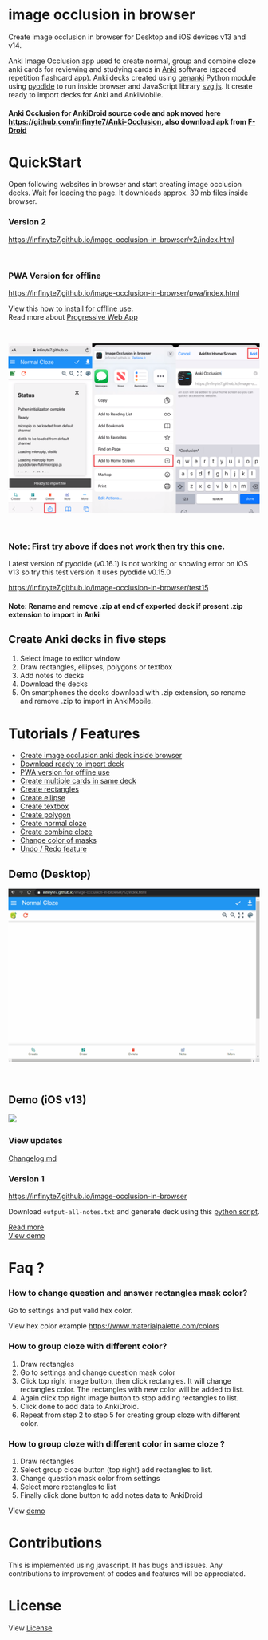 # image occlusion in browser

Create image occlusion in browser for Desktop and iOS devices v13 and v14.

Anki Image Occlusion app used to create normal, group and combine cloze anki cards for reviewing and studying cards in [Anki](https://apps.ankiweb.net) software (spaced repetition flashcard app). Anki decks created using [genanki](https://github.com/kerrickstaley/genanki) Python module using [pyodide](https://github.com/iodide-project/pyodide) to run inside browser and JavaScript library [svg.js](https://svgdotjs.github.io/). It create ready to import decks for Anki and AnkiMobile.

#### Anki Occlusion for AnkiDroid source code and apk moved here https://github.com/infinyte7/Anki-Occlusion, also download apk from [F-Droid](https://f-droid.org/en/packages/io.infinyte7.ankiimageocclusion/)

# QuickStart
Open following websites in browser and start creating image occlusion decks. Wait for loading the page. It downloads approx. 30 mb files inside browser.

### Version 2
https://infinyte7.github.io/image-occlusion-in-browser/v2/index.html

<br>

### PWA Version for offline
https://infinyte7.github.io/image-occlusion-in-browser/pwa/index.html

View this [how to install for offline use](demo/pwa_install_ios.gif).<br>
Read more about [Progressive Web App](https://en.wikipedia.org/wiki/Progressive_web_application)

<br>

![](demo/pwa_install.png)

<br>

### Note: First try above if does not work then try this one.
Latest version of pyodide (v0.16.1) is not working or showing error on iOS v13 so try this test version it uses pyodide v0.15.0

https://infinyte7.github.io/image-occlusion-in-browser/test15

#### Note: Rename and remove .zip at end of exported deck if present .zip extension to import in Anki

## Create Anki decks in five steps
1. Select image to editor window
2. Draw rectangles, ellipses, polygons or textbox
3. Add notes to decks
4. Download the decks
5. On smartphones the decks download with .zip extension, so rename and remove .zip to import in AnkiMobile.

# Tutorials / Features
- [Create image occlusion anki deck inside browser](demo/iOSv13_demo.gif)
- [Download ready to import deck](demo/multiple_cards.gif)
- [PWA version for offline use](demo/install_pwa.gif)
- [Create multiple cards in same deck](demo/multiple_cards.gif)
- [Create rectangles](demo/demo_draw_anywhere.gif)
- [Create ellipse](https://github.com/infinyte7/image-occlusion-in-browser/blob/master/demo/demo_multiple_polygon.gif)
- [Create textbox](https://github.com/infinyte7/image-occlusion-in-browser/blob/master/demo/demo_text_box.gif)
- [Create polygon](https://github.com/infinyte7/image-occlusion-in-browser/blob/master/demo/demo_multiple_polygon.gif)
- [Create normal cloze](demo/demo_create.gif) <!-- - [Create group cloze](demo/demo_group_element.gif) -->
- [Create combine cloze](demo/combine_cloze_demo_browser.gif)
- [Change color of masks](demo/demo_change_color.gif)
- [Undo / Redo feature](https://github.com/infinyte7/image-occlusion-in-browser/blob/master/demo/demo_undo_redo.gif)


## Demo (Desktop)
![](demo/multiple_cards.gif)

<br>

## Demo (iOS v13)
![](demo/iOSv13_demo.gif)


### View updates
[Changelog.md](Changelog.md)


### Version 1
https://infinyte7.github.io/image-occlusion-in-browser

Download ```output-all-notes.txt``` and generate deck using this [python script](https://github.com/infinyte7/image-occlusion-in-browser/blob/master/image-occ-deck-export.py).

[Read more](Create-In-Browser.md)<br>
[View demo](demo/combine_cloze_demo_browser.gif)

# Faq ?
### How to change question and answer rectangles mask color?
Go to settings and put valid hex color.

View hex color example https://www.materialpalette.com/colors

### How to group cloze with different color?
1. Draw rectangles
2. Go to settings and change question mask color
3. Click top right image button, then click rectangles. It will change rectangles color. The rectangles with new color will be added to list.
4. Again click top right image button to stop adding rectangles to list. 
5. Click done to add data to AnkiDroid.
6. Repeat from step 2 to step 5 for creating group cloze with different color.

### How to group cloze with different color in same cloze ?
1. Draw rectangles
2. Select group cloze button (top right) add rectangles to list.
3. Change question mask color from settings
4. Select more rectangles to list
5. Finally click done button to add notes data to AnkiDroid

View [demo](https://user-images.githubusercontent.com/12841290/95605099-0d038b00-0a8b-11eb-81ed-58a7e03c254e.gif)

# Contributions
This is implemented using javascript. It has bugs and issues. Any contributions to improvement of codes and features will be appreciated.

# License
View [License](License.md)